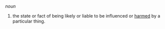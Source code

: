 _noun_

 1. the state or fact of being likely or liable to be influenced or [harmed](https://www.google.com/search?sca_esv=0e6145799fa1b528&sxsrf=AHTn8zpWOHb-e7FJmcmNLgC464jXVIWc8A:1740533137348&q=harmed&si=APYL9bv6NZfDtNd4vqOHf1pb5ALy-YmGLH4e3vg2NdrJrRWPZmWedD19Dui0CVINkPH45OWkmcQ8DRrK8JPFlMjmcfx4vl5Paw%3D%3D&expnd=1&sa=X&ved=2ahUKEwjFifyal-CLAxWvAjQIHVTXJVIQyecJegQIORAP) by a particular thing.